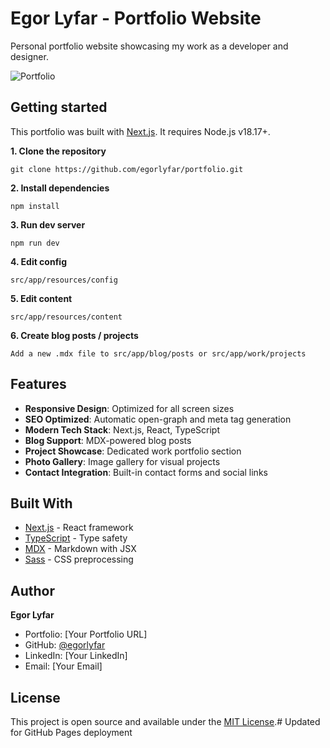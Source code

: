 # **Egor Lyfar - Portfolio Website**

Personal portfolio website showcasing my work as a developer and designer.

![Portfolio](public/images/og/home.jpg)

## **Getting started**

This portfolio was built with [Next.js](https://nextjs.org). It requires Node.js v18.17+.

**1. Clone the repository**
```
git clone https://github.com/egorlyfar/portfolio.git
```

**2. Install dependencies**
```
npm install
```

**3. Run dev server**
```
npm run dev
```

**4. Edit config**
```
src/app/resources/config
```

**5. Edit content**
```
src/app/resources/content
```

**6. Create blog posts / projects**
```
Add a new .mdx file to src/app/blog/posts or src/app/work/projects
```

## **Features**

- **Responsive Design**: Optimized for all screen sizes
- **SEO Optimized**: Automatic open-graph and meta tag generation
- **Modern Tech Stack**: Next.js, React, TypeScript
- **Blog Support**: MDX-powered blog posts
- **Project Showcase**: Dedicated work portfolio section
- **Photo Gallery**: Image gallery for visual projects
- **Contact Integration**: Built-in contact forms and social links

## **Built With**

- [Next.js](https://nextjs.org/) - React framework
- [TypeScript](https://www.typescriptlang.org/) - Type safety
- [MDX](https://mdxjs.com/) - Markdown with JSX
- [Sass](https://sass-lang.com/) - CSS preprocessing

## **Author**

**Egor Lyfar**
- Portfolio: [Your Portfolio URL]
- GitHub: [@egorlyfar](https://github.com/egorlyfar)
- LinkedIn: [Your LinkedIn]
- Email: [Your Email]

## **License**

This project is open source and available under the [MIT License](LICENSE).# Updated for GitHub Pages deployment
